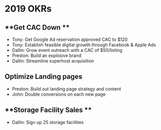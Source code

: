 <!-- TITLE: Goals -->
<!-- SUBTITLE: A quick summary of Goals -->

# 2019 OKRs
## **Get CAC Down	**
* 	Tony: Get Google Ad reservation approved CAC to $120
* 	Tony: Establish feasible digital growth through Facebook & Apple Ads
* 	Dallin: Grow event outreach with a CAC of $50/listing
* 	Preston: Build an explosive brand
* 	Dallin: Streamline superhost acquisition
## **Optimize Landing pages**	
* 	Preston: Build out landing page strategy and content
* 	John: Double conversions on each new page
## **Storage Facility Sales	**
* 	Dallin: Sign up 25 storage facilities